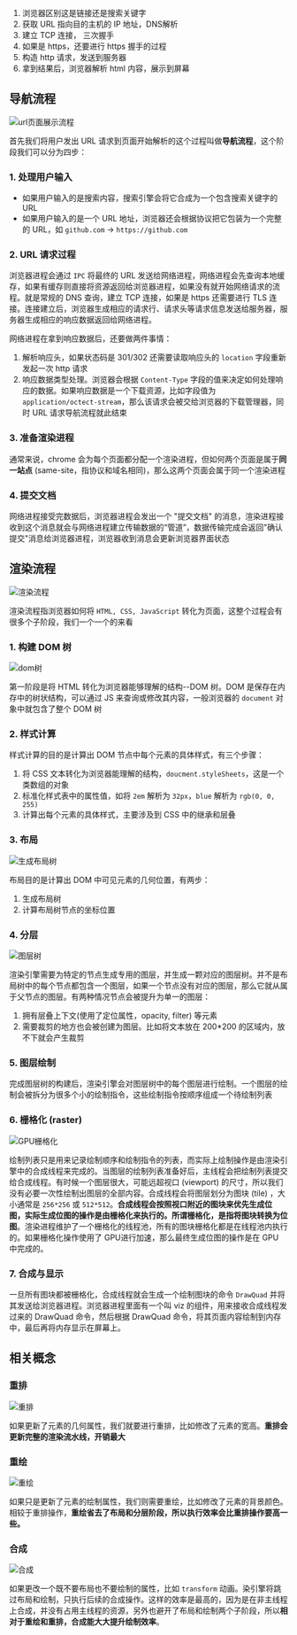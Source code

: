 1. 浏览器区别这是链接还是搜索关键字
2. 获取 URL 指向目的主机的 IP 地址，DNS解析
3. 建立 TCP 连接， 三次握手
4. 如果是 https，还要进行 https 握手的过程
5. 构造 http 请求，发送到服务器
6. 拿到结果后，浏览器解析 html 内容，展示到屏幕





## 导航流程

![url页面展示流程](F:%5Cdesktop%5CDaily_Notes%5Cpublic%5Curl%E9%A1%B5%E9%9D%A2%E5%B1%95%E7%A4%BA%E6%B5%81%E7%A8%8B.png)

首先我们将用户发出 URL 请求到页面开始解析的这个过程叫做**导航流程**，这个阶段我们可以分为四步：

### 1. 处理用户输入

* 如果用户输入的是搜索内容，搜索引擎会将它合成为一个包含搜索关键字的 URL
* 如果用户输入的是一个 URL 地址，浏览器还会根据协议把它包装为一个完整的 URL，如 `github.com` -> `https://github.com`

### 2. URL 请求过程

浏览器进程会通过 `IPC` 将最终的 URL 发送给网络进程，网络进程会先查询本地缓存，如果有缓存则直接将资源返回给浏览器进程，如果没有就开始网络请求的流程。就是常规的 DNS 查询，建立 TCP 连接，如果是 https 还需要进行 TLS 连接。连接建立后，浏览器生成相应的请求行、请求头等请求信息发送给服务器，服务器生成相应的响应数据返回给网络进程。

网络进程在拿到响应数据后，还要做两件事情：

1. 解析响应头，如果状态码是 301/302 还需要读取响应头的 `location` 字段重新发起一次 http 请求
2. 响应数据类型处理。浏览器会根据 `Content-Type` 字段的值来决定如何处理响应的数据。如果响应数据是一个下载资源，比如字段值为 `application/octect-stream`，那么该请求会被交给浏览器的下载管理器，同时 URL 请求导航流程就此结束

### 3. 准备渲染进程

通常来说，chrome 会为每个页面都分配一个渲染进程，但如何两个页面是属于**同一站点** (same-site，指协议和域名相同)，那么这两个页面会属于同一个渲染进程

### 4. 提交文档

网络进程接受完数据后，浏览器进程会发出一个 "提交文档" 的消息，渲染进程接收到这个消息就会与网络进程建立传输数据的“管道”，数据传输完成会返回"确认提交"消息给浏览器进程，浏览器收到消息会更新浏览器界面状态



## 渲染流程

![渲染流程](F:%5Cdesktop%5CDaily_Notes%5Cpublic%5C%E6%B8%B2%E6%9F%93%E6%B5%81%E7%A8%8B.png)

渲染流程指浏览器如何将 `HTML, CSS, JavaScript` 转化为页面，这整个过程会有很多个子阶段，我们一个一个的来看

### 1. 构建 DOM 树

![dom树](F:%5Cdesktop%5CDaily_Notes%5Cpublic%5Cdom%E6%A0%91.png)

第一阶段是将 HTML 转化为浏览器能够理解的结构--DOM 树。DOM 是保存在内存中的树状结构，可以通过 JS 来查询或修改其内容，一般浏览器的 `document` 对象中就包含了整个 DOM 树

### 2. 样式计算

样式计算的目的是计算出 DOM 节点中每个元素的具体样式，有三个步骤：

1. 将 CSS 文本转化为浏览器能理解的结构，`doucment.styleSheets`，这是一个类数组的对象
2. 标准化样式表中的属性值，如将 `2em` 解析为 `32px`，`blue` 解析为 `rgb(0, 0, 255)`
3. 计算出每个元素的具体样式，主要涉及到 CSS 中的继承和层叠

### 3. 布局

![生成布局树](F:%5Cdesktop%5CDaily_Notes%5Cpublic%5C%E7%94%9F%E6%88%90%E5%B8%83%E5%B1%80%E6%A0%91.png)

布局目的是计算出 DOM 中可见元素的几何位置，有两步：

1. 生成布局树
2. 计算布局树节点的坐标位置

### 4. 分层

![图层树](F:%5Cdesktop%5CDaily_Notes%5Cpublic%5C%E5%9B%BE%E5%B1%82%E6%A0%91.png)

渲染引擎需要为特定的节点生成专用的图层，并生成一颗对应的图层树。并不是布局树中的每个节点都包含一个图层，如果一个节点没有对应的图层，那么它就从属于父节点的图层。有两种情况节点会被提升为单一的图层：

1. 拥有层叠上下文(使用了定位属性，opacity, filter) 等元素
2. 需要裁剪的地方也会被创建为图层。比如将文本放在 200*200 的区域内，放不下就会产生裁剪

### 5. 图层绘制

完成图层树的构建后，渲染引擎会对图层树中的每个图层进行绘制。一个图层的绘制会被拆分为很多个小的绘制指令，这些绘制指令按顺序组成一个待绘制列表

### 6. 栅格化 (raster)

![GPU栅格化](F:%5Cdesktop%5CDaily_Notes%5Cpublic%5CGPU%E6%A0%85%E6%A0%BC%E5%8C%96.png)

绘制列表只是用来记录绘制顺序和绘制指令的列表，而实际上绘制操作是由渲染引擎中的合成线程来完成的。当图层的绘制列表准备好后，主线程会把绘制列表提交给合成线程。有时候一个图层很大，可能远超视口 (viewport) 的尺寸，所以我们没有必要一次性绘制出图层的全部内容。合成线程会将图层划分为图块 (tile) ，大小通常是 `256*256` 或 `512*512`。**合成线程会按照视口附近的图块来优先生成位图，实际生成位图的操作是由栅格化来执行的。所谓栅格化，是指将图块转换为位图**。渲染进程维护了一个栅格化的线程池，所有的图块栅格化都是在线程池内执行的。如果栅格化操作使用了 GPU进行加速，那么最终生成位图的操作是在 GPU 中完成的。

### 7. 合成与显示

一旦所有图块都被栅格化，合成线程就会生成一个绘制图块的命令 `DrawQuad` 并将其发送给浏览器进程。浏览器进程里面有一个叫 viz 的组件，用来接收合成线程发过来的 DrawQuad 命令，然后根据 DrawQuad 命令，将其页面内容绘制到内存中，最后再将内存显示在屏幕上。



## 相关概念

### 重排

![重排](F:%5Cdesktop%5CDaily_Notes%5Cpublic%5C%E9%87%8D%E6%8E%92.png)

如果更新了元素的几何属性，我们就要进行重排，比如修改了元素的宽高。**重排会更新完整的渲染流水线，开销最大**

### 重绘

![重绘](F:%5Cdesktop%5CDaily_Notes%5Cpublic%5C%E9%87%8D%E7%BB%98.png)

如果只是更新了元素的绘制属性，我们则需要重绘，比如修改了元素的背景颜色。相较于重排操作，**重绘省去了布局和分层阶段，所以执行效率会比重排操作要高一些。**

### 合成

![合成](F:%5Cdesktop%5CDaily_Notes%5Cpublic%5C%E5%90%88%E6%88%90.png)

如果更改一个既不要布局也不要绘制的属性，比如 `transform` 动画。染引擎将跳过布局和绘制，只执行后续的合成操作。这样的效率是最高的，因为是在非主线程上合成，并没有占用主线程的资源，另外也避开了布局和绘制两个子阶段，所以**相对于重绘和重排，合成能大大提升绘制效率**。

